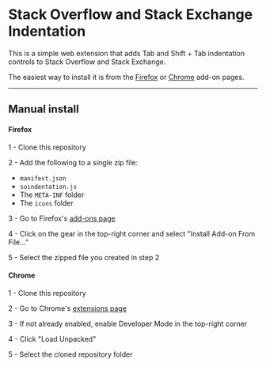 # Stack Overflow and Stack Exchange Indentation

This is a simple web extension that adds Tab and Shift + Tab indentation controls to Stack Overflow and Stack Exchange.

The easiest way to install it is from the [Firefox](https://addons.mozilla.org/en-US/developers/addon/stack-overflow-indentation/) or [Chrome](https://chrome.google.com/webstore/detail/stack-overflow-and-stack/enmhejgjihfndjijalimdgiiielefgfo) add-on pages.

***

## Manual install

#### Firefox

1 - Clone this repository

2 - Add the following to a single zip file:
  * `manifest.json`
  * `soindentation.js`
  * The `META-INF` folder
  * The `icons` folder
  
3 - Go to Firefox's [add-ons page](about:addons)

4 - Click on the gear in the top-right corner and select "Install Add-on From File..."

5 - Select the zipped file you created in step 2

#### Chrome

1 - Clone this repository
  
2 - Go to Chrome's [extensions page](chrome://extensions/)

3 - If not already enabled, enable Developer Mode in the top-right corner

4 - Click "Load Unpacked"

5 - Select the cloned repository folder